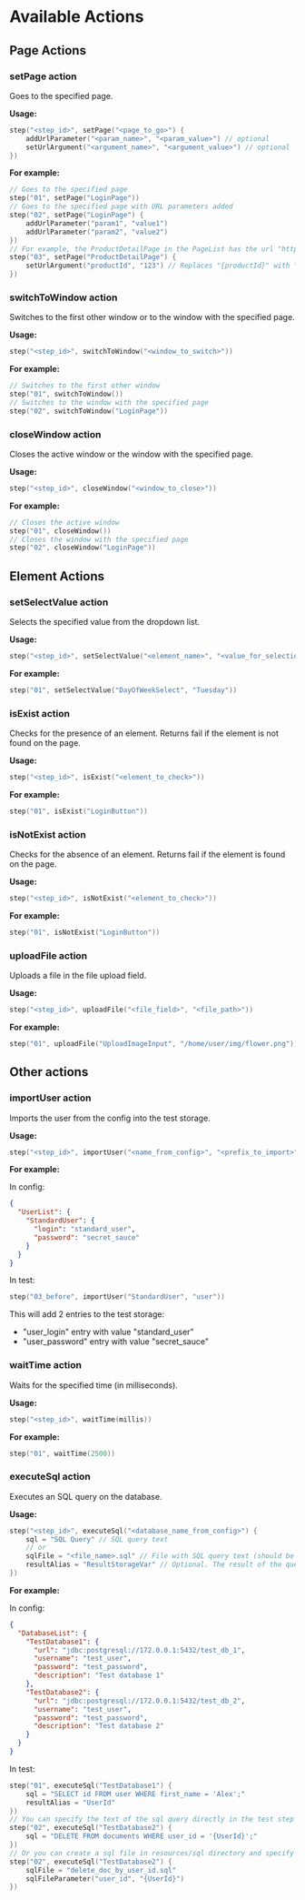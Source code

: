 # Available Actions

## Page Actions

### setPage action

Goes to the specified page.

**Usage:**

```kotlin
step("<step_id>", setPage("<page_to_go>") {
    addUrlParameter("<param_name>", "<param_value>") // optional
    setUrlArgument("<argument_name>", "<argument_value>") // optional
})
```

**For example:**

```kotlin
// Goes to the specified page
step("01", setPage("LoginPage"))
// Goes to the specified page with URL parameters added
step("02", setPage("LoginPage") {
    addUrlParameter("param1", "value1")
    addUrlParameter("param2", "value2")
})
// For example, the ProductDetailPage in the PageList has the url "http://example.com/product/{productId}"
step("03", setPage("ProductDetailPage") {
    setUrlArgument("productId", "123") // Replaces "{productId}" with "123"
})
```

### switchToWindow action

Switches to the first other window or to the window with the specified page.

**Usage:**

```kotlin
step("<step_id>", switchToWindow("<window_to_switch>"))
```

**For example:**

```kotlin
// Switches to the first other window
step("01", switchToWindow())
// Switches to the window with the specified page 
step("02", switchToWindow("LoginPage"))
```

### closeWindow action

Closes the active window or the window with the specified page.

**Usage:**

```kotlin
step("<step_id>", closeWindow("<window_to_close>"))
```

**For example:**

```kotlin
// Closes the active window
step("01", closeWindow())
// Closes the window with the specified page 
step("02", closeWindow("LoginPage"))
```

## Element Actions

### setSelectValue action

Selects the specified value from the dropdown list.

**Usage:**

```kotlin
step("<step_id>", setSelectValue("<element_name>", "<value_for_selection>"))
```

**For example:**

```kotlin
step("01", setSelectValue("DayOfWeekSelect", "Tuesday"))
```

### isExist action

Checks for the presence of an element. Returns fail if the element is not found on the page.

**Usage:**

```kotlin
step("<step_id>", isExist("<element_to_check>"))
```

**For example:**

```kotlin
step("01", isExist("LoginButton"))
```

### isNotExist action

Checks for the absence of an element. Returns fail if the element is found on the page.

**Usage:**

```kotlin
step("<step_id>", isNotExist("<element_to_check>"))
```

**For example:**

```kotlin
step("01", isNotExist("LoginButton"))
```

### uploadFile action

Uploads a file in the file upload field.

**Usage:**

```kotlin
step("<step_id>", uploadFile("<file_field>", "<file_path>"))
```

**For example:**

```kotlin
step("01", uploadFile("UploadImageInput", "/home/user/img/flower.png"))
```

## Other actions

### importUser action

Imports the user from the config into the test storage.

**Usage:**

```kotlin
step("<step_id>", importUser("<name_from_config>", "<prefix_to_import>"))
```

**For example:**

In config:

```json
{
  "UserList": {
    "StandardUser": {
      "login": "standard_user",
      "password": "secret_sauce"
    }
  }
}
```

In test:

```kotlin
step("03_before", importUser("StandardUser", "user"))
```

This will add 2 entries to the test storage:

- "user_login" entry with value "standard_user"
- "user_password" entry with value "secret_sauce"

### waitTime action

Waits for the specified time (in milliseconds).

**Usage:**

```kotlin
step("<step_id>", waitTime(millis))
```

**For example:**

```kotlin
step("01", waitTime(2500))
```

### executeSql action

Executes an SQL query on the database.

**Usage:**

```kotlin
step("<step_id>", executeSql("<database_name_from_config>") {
    sql = "SQL Query" // SQL query text
    // or
    sqlFile = "<file_name>.sql" // File with SQL query text (should be in resources/sql/)
    resultAlias = "ResultStorageVar" // Optional. The result of the query execution will be stored in the storage under the specified name.
})
```

**For example:**

In config:

```json
{
  "DatabaseList": {
    "TestDatabase1": {
      "url": "jdbc:postgresql://172.0.0.1:5432/test_db_1",
      "username": "test_user",
      "password": "test_password",
      "description": "Test database 1"
    },
    "TestDatabase2": {
      "url": "jdbc:postgresql://172.0.0.1:5432/test_db_2",
      "username": "test_user",
      "password": "test_password",
      "description": "Test database 2"
    }
  }
}
```

In test:

```kotlin
step("01", executeSql("TestDatabase1") {
    sql = "SELECT id FROM user WHERE first_name = 'Alex';"
    resultAlias = "UserId"
})
// You can specify the text of the sql query directly in the test step
step("02", executeSql("TestDatabase2") {
    sql = "DELETE FROM documents WHERE user_id = '{UserId}';"
})
// Or you can create a sql file in resources/sql directory and specify its name
step("02", executeSql("TestDatabase2") {
    sqlFile = "delete_doc_by_user_id.sql"
    sqlFileParameter("user_id", "{UserId}")
})
```